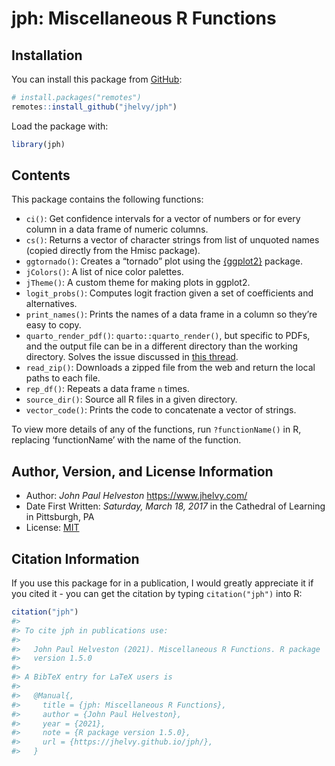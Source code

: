 
<!-- README.md is generated from README.Rmd. Please edit that file -->

# jph: Miscellaneous R Functions

<!-- badges: start -->
<!-- badges: end -->

## Installation

You can install this package from
[GitHub](https://github.com/jhelvy/jph):

``` r
# install.packages("remotes")
remotes::install_github("jhelvy/jph")
```

Load the package with:

``` r
library(jph)
```

## Contents

This package contains the following functions:

- `ci()`: Get confidence intervals for a vector of numbers or for every
  column in a data frame of numeric columns.
- `cs()`: Returns a vector of character strings from list of unquoted
  names (copied directly from the Hmisc package).
- `ggtornado()`: Creates a “tornado” plot using the
  [{ggplot2}](https://ggplot2.tidyverse.org/) package.
- `jColors()`: A list of nice color palettes.
- `jTheme()`: A custom theme for making plots in ggplot2.
- `logit_probs()`: Computes logit fraction given a set of coefficients
  and alternatives.
- `print_names()`: Prints the names of a data frame in a column so
  they’re easy to copy.
- `quarto_render_pdf()`: `quarto::quarto_render()`, but specific to
  PDFs, and the output file can be in a different directory than the
  working directory. Solves the issue discussed in [this
  thread](https://github.com/quarto-dev/quarto-cli/discussions/2171#discussioncomment-5099284).
- `read_zip()`: Downloads a zipped file from the web and return the
  local paths to each file.
- `rep_df()`: Repeats a data frame `n` times.
- `source_dir()`: Source all R files in a given directory.
- `vector_code()`: Prints the code to concatenate a vector of strings.

To view more details of any of the functions, run `?functionName()` in
R, replacing ‘functionName’ with the name of the function.

## Author, Version, and License Information

- Author: *John Paul Helveston* <https://www.jhelvy.com/>
- Date First Written: *Saturday, March 18, 2017* in the Cathedral of
  Learning in Pittsburgh, PA
- License: [MIT](https://github.com/jhelvy/jph/blob/master/LICENSE.md)

## Citation Information

If you use this package for in a publication, I would greatly appreciate
it if you cited it - you can get the citation by typing
`citation("jph")` into R:

``` r
citation("jph")
#> 
#> To cite jph in publications use:
#> 
#>   John Paul Helveston (2021). Miscellaneous R Functions. R package
#>   version 1.5.0
#> 
#> A BibTeX entry for LaTeX users is
#> 
#>   @Manual{,
#>     title = {jph: Miscellaneous R Functions},
#>     author = {John Paul Helveston},
#>     year = {2021},
#>     note = {R package version 1.5.0},
#>     url = {https://jhelvy.github.io/jph/},
#>   }
```
